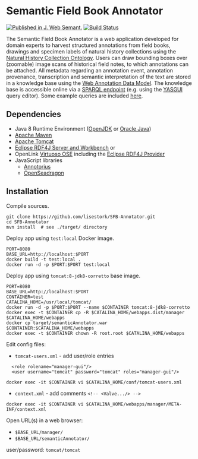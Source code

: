 # Semantic Field Book Annotator

[![Published in J. Web Semant.](https://img.shields.io/badge/published%20in-JWebSemant-blue.svg)](https://doi.org/10.1016/j.websem.2018.06.002)
[![Build Status](https://travis-ci.org/arnikz/SFB-Annotator.svg?branch=master)](https://travis-ci.org/arnikz/SFB-Annotator)

The Semantic Field Book Annotator is a web application developed for domain experts to harvest structured annotations from field books, drawings and specimen labels of natural history collections using the [Natural History Collection Ontology](https://github.com/lisestork/NHC-Ontology). Users can draw bounding boxes over (zoomable) image scans of historical field notes, to which annotations can be attached. All metadata regarding an annotation event, annotation provenance, transcription and semantic interpretation of the text are stored in a knowledge base using the [Web Annotation Data Model](https://www.w3.org/TR/annotation-model/). The knowledge base is accessible online via a [SPARQL endpoint](http://makingsense.liacs.nl/rdf4j-server/repositories/NC) (e.g. using the [YASGUI](https://yasgui.triply.cc/) query editor). Some example queries are included [here](https://github.com/lisestork/NHC-Ontology/blob/master/Example_Queries.txt).

## Dependencies
- Java 8 Runtime Environment ([OpenJDK](https://openjdk.java.net/) or [Oracle Java](https://www.oracle.com/java/technologies/javase-jdk8-downloads.html))
- [Apache Maven](https://maven.apache.org/)
- [Apache Tomcat](https://tomcat.apache.org/)
- [Eclipse RDF4J Server and Workbench](https://rdf4j.org/documentation/tools/server-workbench/) or
- OpenLink [Virtuoso OSE](http://vos.openlinksw.com/owiki/wiki/VOS) including the [Eclipse RDF4J Provider](http://vos.openlinksw.com/owiki/wiki/VOS/VirtSesame2Provider)
- JavaScript libraries
  - [Annotorius](https://annotorious.github.io)
  - [OpenSeadragon](https://openseadragon.github.io/) 

## Installation

Compile sources.

```
git clone https://github.com/lisestork/SFB-Annotator.git
cd SFB-Annotator
mvn install  # see ./target/ directory
```

Deploy app using `test:local` Docker image.

```
PORT=8080
BASE_URL=http://localhost:$PORT
docker build -t test:local .
docker run -d -p $PORT:$PORT test:local
```

Deploy app using `tomcat:8-jdk8-corretto` base image.

```
PORT=8080
BASE_URL=http://localhost:$PORT
CONTAINER=test
CATALINA_HOME=/usr/local/tomcat/
docker run -d -p $PORT:$PORT --name $CONTAINER tomcat:8-jdk8-corretto
docker exec -t $CONTAINER cp -R $CATALINA_HOME/webapps.dist/manager $CATALINA_HOME/webapps
docker cp target/semanticAnnotator.war $CONTAINER:$CATALINA_HOME/webapps
docker exec -t $CONTAINER chown -R root.root $CATALINA_HOME/webapps
```

Edit config files:
- `tomcat-users.xml` - add user/role entries 

```
  <role rolename="manager-gui"/>
  <user username="tomcat" password="tomcat" roles="manager-gui"/>
```

`docker exec -it $CONTAINER vi $CATALINA_HOME/conf/tomcat-users.xml`

- `context.xml` - add comments `<!-- <Valve.../> -->`

`docker exec -it $CONTAINER vi $CATALINA_HOME/webapps/manager/META-INF/context.xml`

Open URL(s) in a web browser:
- `$BASE_URL/manager/`
- `$BASE_URL/semanticAnnotator/`

user/password: `tomcat/tomcat`
